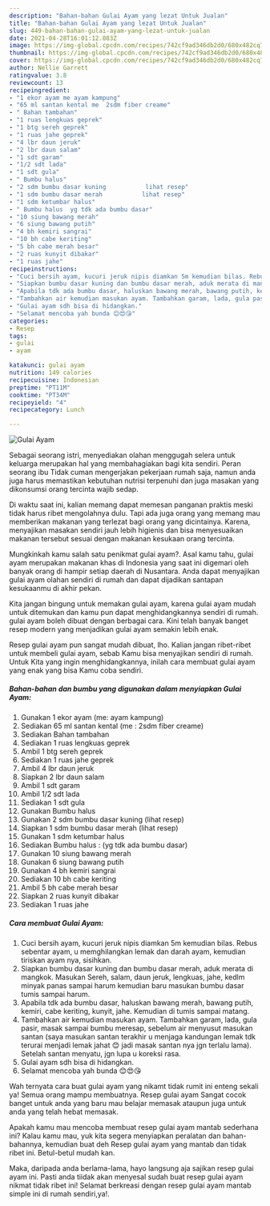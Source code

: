 ```yaml
---
description: "Bahan-bahan Gulai Ayam yang lezat Untuk Jualan"
title: "Bahan-bahan Gulai Ayam yang lezat Untuk Jualan"
slug: 449-bahan-bahan-gulai-ayam-yang-lezat-untuk-jualan
date: 2021-04-28T16:01:12.083Z
image: https://img-global.cpcdn.com/recipes/742cf9ad346db2d0/680x482cq70/gulai-ayam-foto-resep-utama.jpg
thumbnail: https://img-global.cpcdn.com/recipes/742cf9ad346db2d0/680x482cq70/gulai-ayam-foto-resep-utama.jpg
cover: https://img-global.cpcdn.com/recipes/742cf9ad346db2d0/680x482cq70/gulai-ayam-foto-resep-utama.jpg
author: Nellie Garrett
ratingvalue: 3.8
reviewcount: 13
recipeingredient:
- "1 ekor ayam me ayam kampung"
- "65 ml santan kental me  2sdm fiber creame"
- " Bahan tambahan"
- "1 ruas lengkuas geprek"
- "1 btg sereh geprek"
- "1 ruas jahe geprek"
- "4 lbr daun jeruk"
- "2 lbr daun salam"
- "1 sdt garam"
- "1/2 sdt lada"
- "1 sdt gula"
- " Bumbu halus"
- "2 sdm bumbu dasar kuning           lihat resep"
- "1 sdm bumbu dasar merah           lihat resep"
- "1 sdm ketumbar halus"
- " Bumbu halus  yg tdk ada bumbu dasar"
- "10 siung bawang merah"
- "6 siung bawang putih"
- "4 bh kemiri sangrai"
- "10 bh cabe keriting"
- "5 bh cabe merah besar"
- "2 ruas kunyit dibakar"
- "1 ruas jahe"
recipeinstructions:
- "Cuci bersih ayam, kucuri jeruk nipis diamkan 5m kemudian bilas. Rebus sebentar ayam, u memghilangkan lemak dan darah ayam, kemudian tiriskan ayam nya, sisihkan."
- "Siapkan bumbu dasar kuning dan bumbu dasar merah, aduk merata di mangkok. Masukan Sereh, salam, daun jeruk, lengkuas, jahe, kedlm minyak panas sampai harum kemudian baru masukan bumbu dasar tumis sampai harum."
- "Apabila tdk ada bumbu dasar, haluskan bawang merah, bawang putih, kemiri, cabe keriting, kunyit, jahe. Kemudian di tumis sampai matang."
- "Tambahkan air kemudian masukan ayam. Tambahkan garam, lada, gula pasir, masak sampai bumbu meresap, sebelum air menyusut masukan santan (saya masukan santan terakhir u menjaga kandungan lemak tdk terurai menjadi lemak jahat 😊 jadi masak santan nya jgn terlalu lama). Setelah santan menyatu, jgn lupa u koreksi rasa."
- "Gulai ayam sdh bisa di hidangkan."
- "Selamat mencoba yah bunda 😊😍😘"
categories:
- Resep
tags:
- gulai
- ayam

katakunci: gulai ayam 
nutrition: 149 calories
recipecuisine: Indonesian
preptime: "PT11M"
cooktime: "PT34M"
recipeyield: "4"
recipecategory: Lunch

---
```



![Gulai Ayam](https://img-global.cpcdn.com/recipes/742cf9ad346db2d0/680x482cq70/gulai-ayam-foto-resep-utama.jpg)

Sebagai seorang istri, menyediakan olahan menggugah selera untuk keluarga merupakan hal yang membahagiakan bagi kita sendiri. Peran seorang ibu Tidak cuman mengerjakan pekerjaan rumah saja, namun anda juga harus memastikan kebutuhan nutrisi terpenuhi dan juga masakan yang dikonsumsi orang tercinta wajib sedap.

Di waktu  saat ini, kalian memang dapat memesan panganan praktis meski tidak harus ribet mengolahnya dulu. Tapi ada juga orang yang memang mau memberikan makanan yang terlezat bagi orang yang dicintainya. Karena, menyajikan masakan sendiri jauh lebih higienis dan bisa menyesuaikan makanan tersebut sesuai dengan makanan kesukaan orang tercinta. 



Mungkinkah kamu salah satu penikmat gulai ayam?. Asal kamu tahu, gulai ayam merupakan makanan khas di Indonesia yang saat ini digemari oleh banyak orang di hampir setiap daerah di Nusantara. Anda dapat menyajikan gulai ayam olahan sendiri di rumah dan dapat dijadikan santapan kesukaanmu di akhir pekan.

Kita jangan bingung untuk memakan gulai ayam, karena gulai ayam mudah untuk ditemukan dan kamu pun dapat menghidangkannya sendiri di rumah. gulai ayam boleh dibuat dengan berbagai cara. Kini telah banyak banget resep modern yang menjadikan gulai ayam semakin lebih enak.

Resep gulai ayam pun sangat mudah dibuat, lho. Kalian jangan ribet-ribet untuk membeli gulai ayam, sebab Kamu bisa menyajikan sendiri di rumah. Untuk Kita yang ingin menghidangkannya, inilah cara membuat gulai ayam yang enak yang bisa Kamu coba sendiri.

<!--inarticleads1-->

##### Bahan-bahan dan bumbu yang digunakan dalam menyiapkan Gulai Ayam:

1. Gunakan 1 ekor ayam (me: ayam kampung)
1. Sediakan 65 ml santan kental (me : 2sdm fiber creame)
1. Sediakan  Bahan tambahan
1. Sediakan 1 ruas lengkuas geprek
1. Ambil 1 btg sereh geprek
1. Sediakan 1 ruas jahe geprek
1. Ambil 4 lbr daun jeruk
1. Siapkan 2 lbr daun salam
1. Ambil 1 sdt garam
1. Ambil 1/2 sdt lada
1. Sediakan 1 sdt gula
1. Gunakan  Bumbu halus
1. Gunakan 2 sdm bumbu dasar kuning           (lihat resep)
1. Siapkan 1 sdm bumbu dasar merah           (lihat resep)
1. Gunakan 1 sdm ketumbar halus
1. Sediakan  Bumbu halus : (yg tdk ada bumbu dasar)
1. Gunakan 10 siung bawang merah
1. Gunakan 6 siung bawang putih
1. Gunakan 4 bh kemiri sangrai
1. Sediakan 10 bh cabe keriting
1. Ambil 5 bh cabe merah besar
1. Siapkan 2 ruas kunyit dibakar
1. Sediakan 1 ruas jahe




<!--inarticleads2-->

##### Cara membuat Gulai Ayam:

1. Cuci bersih ayam, kucuri jeruk nipis diamkan 5m kemudian bilas. Rebus sebentar ayam, u memghilangkan lemak dan darah ayam, kemudian tiriskan ayam nya, sisihkan.
1. Siapkan bumbu dasar kuning dan bumbu dasar merah, aduk merata di mangkok. Masukan Sereh, salam, daun jeruk, lengkuas, jahe, kedlm minyak panas sampai harum kemudian baru masukan bumbu dasar tumis sampai harum.
1. Apabila tdk ada bumbu dasar, haluskan bawang merah, bawang putih, kemiri, cabe keriting, kunyit, jahe. Kemudian di tumis sampai matang.
1. Tambahkan air kemudian masukan ayam. Tambahkan garam, lada, gula pasir, masak sampai bumbu meresap, sebelum air menyusut masukan santan (saya masukan santan terakhir u menjaga kandungan lemak tdk terurai menjadi lemak jahat 😊 jadi masak santan nya jgn terlalu lama). Setelah santan menyatu, jgn lupa u koreksi rasa.
1. Gulai ayam sdh bisa di hidangkan.
1. Selamat mencoba yah bunda 😊😍😘




Wah ternyata cara buat gulai ayam yang nikamt tidak rumit ini enteng sekali ya! Semua orang mampu membuatnya. Resep gulai ayam Sangat cocok banget untuk anda yang baru mau belajar memasak ataupun juga untuk anda yang telah hebat memasak.

Apakah kamu mau mencoba membuat resep gulai ayam mantab sederhana ini? Kalau kamu mau, yuk kita segera menyiapkan peralatan dan bahan-bahannya, kemudian buat deh Resep gulai ayam yang mantab dan tidak ribet ini. Betul-betul mudah kan. 

Maka, daripada anda berlama-lama, hayo langsung aja sajikan resep gulai ayam ini. Pasti anda tiidak akan menyesal sudah buat resep gulai ayam nikmat tidak ribet ini! Selamat berkreasi dengan resep gulai ayam mantab simple ini di rumah sendiri,ya!.

